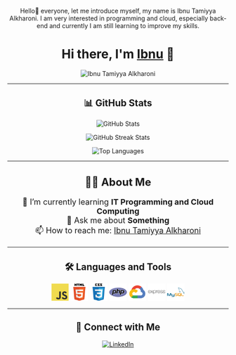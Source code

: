 <p align="center"> Hello👋 everyone, let me introduce myself, my name is Ibnu Tamiyya Alkharoni. I am very interested in programming and cloud, especially back-end and currently I am still learning to improve my skills.
</p>

<!-- Profil Header -->
<h1 align="center">Hi there, I'm <a href="https://github.com/DevCupu">Ibnu</a> 👋</h1>
<p align="center">
  <img src="https://c4.wallpaperflare.com/wallpaper/628/187/589/code-minimalism-programming-programming-language-wallpaper-preview.jpg" alt="Ibnu Tamiyya Alkharoni" />
</p>

<hr>

<!-- GitHub Stats -->
<h2 align="center">📊 GitHub Stats</h2>
<p align="center">
  <img src="https://github-readme-stats.vercel.app/api?username=DevCupu&show_icons=true&theme=dracula&count_private=true&include_all_commits=true&custom_title=GitHub%20Stats%20-%20Ibnu&hide=issues" alt="GitHub Stats" />
</p>
<p align="center">
  <img src="https://github-readme-streak-stats.herokuapp.com/?user=DevCupu&theme=dracula" alt="GitHub Streak Stats" />
</p>
<p align="center">
  <img src="https://github-readme-stats.vercel.app/api/top-langs/?username=DevCupu&layout=compact&theme=dracula" alt="Top Languages" />
</p>

<hr>

<!-- Tentang Saya -->
<h2 style="font-size: 24px; text-align: center;">🧑‍💻 About Me</h2>
<p style="font-size: 18px; text-align: center; margin-bottom: 20px;">🌱 I’m currently learning <strong>IT Programming and Cloud Computing</strong><br>
💬 Ask me about <strong>Something</strong><br>
📫 How to reach me: <a href="mailto:ibnutamiyyaalkharoni@gmail.com">Ibnu Tamiyya Alkharoni</a></p>


<hr>

<!-- Keahlian -->
<h2 align="center">🛠️ Languages and Tools</h2>
<p align="center">
  <img src="https://raw.githubusercontent.com/devicons/devicon/master/icons/javascript/javascript-original.svg" alt="JavaScript" width="40" height="40"/> 
  <img src="https://raw.githubusercontent.com/devicons/devicon/master/icons/html5/html5-original-wordmark.svg" alt="HTML5" width="40" height="40"/> 
  <img src="https://raw.githubusercontent.com/devicons/devicon/master/icons/css3/css3-original-wordmark.svg" alt="CSS3" width="40" height="40"/> 
  <img src="https://raw.githubusercontent.com/devicons/devicon/master/icons/php/php-original.svg" alt="PHP" width="40" height="40"/> 
  <img src="https://raw.githubusercontent.com/devicons/devicon/master/icons/googlecloud/googlecloud-original.svg" alt="Google Cloud Platform" width="40" height="40"/>
  <img src="https://raw.githubusercontent.com/devicons/devicon/master/icons/express/express-original-wordmark.svg" alt="Express.js" width="40" height="40"/>
  <img src="https://raw.githubusercontent.com/devicons/devicon/master/icons/mysql/mysql-original-wordmark.svg" alt="MySQL" width="40" height="40"/>
</p>

<hr>

<!-- Connect with Me -->
<h2 align="center">🤝 Connect with Me</h2>
<p align="center">
  <a href="https://www.linkedin.com/in/ibnu-tamiyya-al-kharoni-96b6a52a0/"><img src="https://img.shields.io/badge/-LinkedIn-blue?style=flat&logo=Linkedin&logoColor=white" alt="LinkedIn" /></a>
</p>
